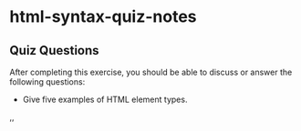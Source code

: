 # html-syntax-quiz-notes

## Quiz Questions

After completing this exercise, you should be able to discuss or answer the following questions:

- Give five examples of HTML element types.
<p>,<head>, <title>, <h1>, <html>

- What is the purpose of HTML attributes?
to adjust the behavior or display of an HTML element.
- Give an example of an HTML entity (escape character).
&copy; is the copyright symbol
## Notes

All student notes should be written here.


How to write `Code Examples` in markdown

for JS:

```javascript
const data = "Howdy";
```

for HTML:

```html
<div>
  <p>This is text content</p>
</div>
```

for CSS:

```css
div {
  width: 100%;
}
```
